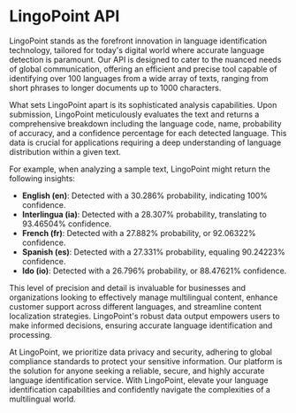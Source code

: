 # LingoPoint API

LingoPoint stands as the forefront innovation in language identification technology, tailored for today's digital world where accurate language detection is paramount. Our API is designed to cater to the nuanced needs of global communication, offering an efficient and precise tool capable of identifying over 100 languages from a wide array of texts, ranging from short phrases to longer documents up to 1000 characters.

What sets LingoPoint apart is its sophisticated analysis capabilities. Upon submission, LingoPoint meticulously evaluates the text and returns a comprehensive breakdown including the language code, name, probability of accuracy, and a confidence percentage for each detected language. This data is crucial for applications requiring a deep understanding of language distribution within a given text.

For example, when analyzing a sample text, LingoPoint might return the following insights:

- **English (en)**: Detected with a 30.286% probability, indicating 100% confidence.
- **Interlingua (ia)**: Detected with a 28.307% probability, translating to 93.46504% confidence.
- **French (fr)**: Detected with a 27.882% probability, or 92.06322% confidence.
- **Spanish (es)**: Detected with a 27.331% probability, equaling 90.24223% confidence.
- **Ido (io)**: Detected with a 26.796% probability, or 88.47621% confidence.

This level of precision and detail is invaluable for businesses and organizations looking to effectively manage multilingual content, enhance customer support across different languages, and streamline content localization strategies. LingoPoint's robust data output empowers users to make informed decisions, ensuring accurate language identification and processing.

At LingoPoint, we prioritize data privacy and security, adhering to global compliance standards to protect your sensitive information. Our platform is the solution for anyone seeking a reliable, secure, and highly accurate language identification service. With LingoPoint, elevate your language identification capabilities and confidently navigate the complexities of a multilingual world.